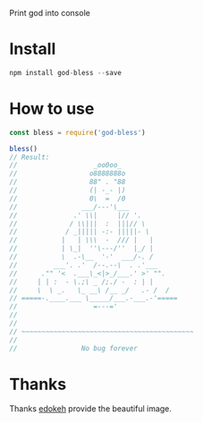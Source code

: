 Print god into console

# Install

```javascript
npm install god-bless --save
```

# How to use

```javascript
const bless = require('god-bless')

bless()
// Result:
//                   _oo0oo_
//                  o8888888o
//                  88" . "88
//                  (| -_- |)
//                  0\  =  /0
//                ___/---'\___
//              .' \\|     |// '.
//             / \\|||  :  |||// \
//            / _||||| -:- |||||- \
//           |   | \\\  -  /// |   |
//           | \_|  ''\---/''  |_/ |
//           \  .-\__  '-'  ___/-. /
//         ___'. .'  /--.--\  . .'___
//      ."" '<  .___\_<|>_/___.' >' "".
//     | | :  - \.;\ _ /;./ -  : | |
//     \  \ _.   \_ __\ /__ _/   .- /  /
// =====-.____.___ \_____/___.-___.-'=====
//                   =---='
//
//
// ~~~~~~~~~~~~~~~~~~~~~~~~~~~~~~~~~~~~~~~~~~~
//
//                No bug forever
```

# Thanks

Thanks [edokeh](https://gist.github.com/edokeh/7580064) provide the beautiful image.
